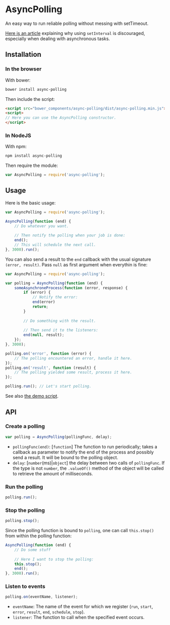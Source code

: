 # AsyncPolling

An easy way to run reliable polling without messing with setTimeout.

[Here is an article](http://zetafleet.com/blog/why-i-consider-setinterval-harmful) explaining why using `setInterval` is discouraged, especially when dealing with asynchronous tasks.

## Installation

### In the browser

With bower:

```bash
bower install async-polling
```

Then include the script:

```html
<script src="bower_components/async-polling/dist/async-polling.min.js"></script>
<script>
// Here you can use the AsyncPolling constructor.
</script>
```

### In NodeJS

With npm:

```bash
npm install async-polling
```

Then require the module:
```js
var AsyncPolling = require('async-polling');
```

## Usage

Here is the basic usage:

```js
var AsyncPolling = require('async-polling');

AsyncPolling(function (end) {
    // Do whatever you want.
        
    // Then notify the polling when your job is done:
    end();
    // This will schedule the next call.
}, 3000).run();
```

You can also send a result to the `end` callback with the usual signature `(error, result)`. Pass `null` as first argument when everythin is fine:
```js
var AsyncPolling = require('async-polling');

var polling = AsyncPolling(function (end) {
    someAsynchroneProcess(function (error, response) {
        if (error) {
            // Notify the error:
            end(error)
            return;
        }
        
        // Do something with the result.
        
        // Then send it to the listeners:
        end(null, result);
    });
}, 3000);

polling.on('error', function (error) {
    // The polling encountered an error, handle it here.
});
polling.on('result', function (result) {
    // The polling yielded some result, process it here.
});

polling.run(); // Let's start polling.
```

See also [the demo script](https://github.com/cGuille/async-polling/blob/master/demo/demo.js).

## API

### Create a polling

```js
var polling = AsyncPolling(pollingFunc, delay);
```

- `pollingFunc(end)`: [`function`] The function to run periodically; takes a callback as parameter to notify the end of the process and possibly send a result. It will be bound to the polling object.
- `delay`: [`number`(ms)|`object`] the delay between two calls of `pollingFunc`. If the type is not `number`, the `.valueOf()` method of the object will be called to retrieve the amount of milliseconds.

### Run the polling

```js
polling.run();
```

### Stop the polling

```js
polling.stop();
```

Since the polling function is bound to `polling`, one can call `this.stop()` from within the polling function:
```js
AsyncPolling(function (end) {
    // Do some stuff
    
    // Here I want to stop the polling:
    this.stop();
    end();
}, 3000).run();
```

### Listen to events

```js
polling.on(eventName, listener);
```

- `eventName`: The name of the event for which we register (`run`, `start`, `error`, `result`, `end`, `schedule`, `stop`).
- `listener`: The function to call when the specified event occurs.
